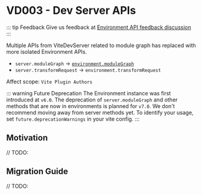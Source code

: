 # VD003 - Dev Server APIs

::: tip Feedback
Give us feedback at [Environment API feedback discussion](https://github.com/vitejs/vite/discussions/16358)
:::

Multiple APIs from ViteDevServer related to module graph has replaced with more isolated Environment APIs.

- `server.moduleGraph` -> [`environment.moduleGraph`](/guide/api-vite-environment#separate-module-graphs)
- `server.transformRequest` -> `environment.transformRequest`

Affect scope: `Vite Plugin Authors`

::: warning Future Deprecation
The Environment instance was first introduced at `v6.0`. The deprecation of `server.moduleGraph` and other methods that are now in environments is planned for `v7.0`. We don't recommend moving away from server methods yet. To identify your usage, set `future.deprecationWarnings` in your vite config.
:::

## Motivation

// TODO:

## Migration Guide

// TODO:
